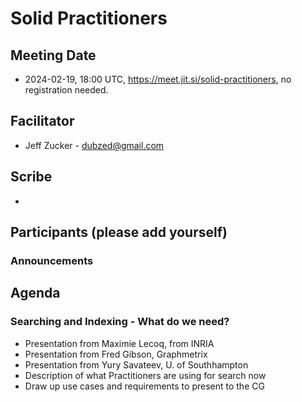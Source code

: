 
# Solid Practitioners

## Meeting Date
* 2024-02-19, 18:00 UTC, https://meet.jit.si/solid-practitioners, no registration needed.


## Facilitator 
* Jeff Zucker - dubzed@gmail.com

## Scribe
*

## Participants (please add yourself)


### Announcements

## Agenda

### Searching and Indexing - What do we need?
* Presentation from Maximie Lecoq, from INRIA
* Presentation from Fred Gibson, Graphmetrix
* Presentation from Yury Savateev, U. of Southhampton
* Description of what Practitioners are using for search now
* Draw up use cases and requirements to present to the CG

